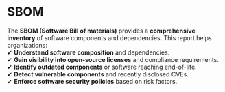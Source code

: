 # SBOM

The **SBOM (Software Bill of materials)** provides a **comprehensive inventory** of software components and dependencies. This report helps organizations:\
✔ **Understand software composition** and dependencies.\
✔ **Gain visibility into open-source licenses** and compliance requirements.\
✔ **Identify outdated components** or software reaching end-of-life.\
✔ **Detect vulnerable components** and recently disclosed CVEs.\
✔ **Enforce software security policies** based on risk factors.

